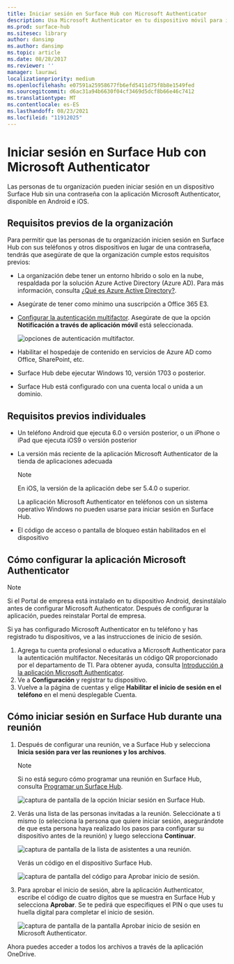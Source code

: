 ```yaml
---
title: Iniciar sesión en Surface Hub con Microsoft Authenticator
description: Usa Microsoft Authenticator en tu dispositivo móvil para iniciar sesión en Surface Hub.
ms.prod: surface-hub
ms.sitesec: library
author: dansimp
ms.author: dansimp
ms.topic: article
ms.date: 08/28/2017
ms.reviewer: ''
manager: laurawi
localizationpriority: medium
ms.openlocfilehash: e07591a25958677fb6efd5411d75f8b8e1549fed
ms.sourcegitcommit: d6ac31a94b6630f04cf3469d5dcf8b66e46c7412
ms.translationtype: MT
ms.contentlocale: es-ES
ms.lasthandoff: 08/23/2021
ms.locfileid: "11912025"
---
```

# <a name="sign-in-to-surface-hub-with-microsoft-authenticator"></a>Iniciar sesión en Surface Hub con Microsoft Authenticator

Las personas de tu organización pueden iniciar sesión en un dispositivo Surface Hub sin una contraseña con la aplicación Microsoft Authenticator, disponible en Android e iOS.

## <a name="organization-prerequisites"></a>Requisitos previos de la organización

Para permitir que las personas de tu organización inicien sesión en Surface Hub con sus teléfonos y otros dispositivos en lugar de una contraseña, tendrás que asegúrate de que la organización cumple estos requisitos previos: 

- La organización debe tener un entorno híbrido o solo en la nube, respaldada por la solución Azure Active Directory (Azure AD). Para más información, consulta [¿Qué es Azure Active Directory?](https://docs.microsoft.com/azure/active-directory/active-directory-whatis).

- Asegúrate de tener como mínimo una suscripción a Office 365 E3. 

- [Configurar la autenticación multifactor](https://docs.microsoft.com/azure/active-directory/authentication/howto-mfa-mfasettings). Asegúrate de que la opción **Notificación a través de aplicación móvil** está seleccionada. 

    ![opciones de autenticación multifactor.](images/mfa-options.png)

- Habilitar el hospedaje de contenido en servicios de Azure AD como Office, SharePoint, etc. 

- Surface Hub debe ejecutar Windows 10, versión 1703 o posterior.

- Surface Hub está configurado con una cuenta local o unida a un dominio.

## <a name="individual-prerequisites"></a>Requisitos previos individuales

- Un teléfono Android que ejecuta 6.0 o versión posterior, o un iPhone o iPad que ejecuta iOS9 o versión posterior 

- La versión más reciente de la aplicación Microsoft Authenticator de la tienda de aplicaciones adecuada

    >[!NOTE]
    >En iOS, la versión de la aplicación debe ser 5.4.0 o superior.
    >
    >La aplicación Microsoft Authenticator en teléfonos con un sistema operativo Windows no pueden usarse para iniciar sesión en Surface Hub.

- El código de acceso o pantalla de bloqueo están habilitados en el dispositivo

## <a name="how-to-set-up-the-microsoft-authenticator-app"></a>Cómo configurar la aplicación Microsoft Authenticator

>[!NOTE]
>Si el Portal de empresa está instalado en tu dispositivo Android, desinstálalo antes de configurar Microsoft Authenticator. Después de configurar la aplicación, puedes reinstalar Portal de empresa.
>
>Si ya has configurado Microsoft Authenticator en tu teléfono y has registrado tu dispositivos, ve a las instrucciones de inicio de sesión.

1. Agrega tu cuenta profesional o educativa a Microsoft Authenticator para la autenticación multifactor. Necesitarás un código QR proporcionado por el departamento de TI. Para obtener ayuda, consulta [Introducción a la aplicación Microsoft Authenticator](https://docs.microsoft.com/azure/multi-factor-authentication/end-user/microsoft-authenticator-app-how-to).
2. Ve a **Configuración** y registrar tu dispositivo.
3. Vuelve a la página de cuentas y elige **Habilitar el inicio de sesión en el teléfono** en el menú desplegable Cuenta.

## <a name="how-to-sign-in-to-surface-hub-during-a-meeting"></a>Cómo iniciar sesión en Surface Hub durante una reunión

1. Después de configurar una reunión, ve a Surface Hub y selecciona **Inicia sesión para ver las reuniones y los archivos**.

    >[!NOTE]
    >Si no está seguro cómo programar una reunión en Surface Hub, consulta [Programar un Surface Hub](https://support.microsoft.com/help/17325/surfacehub-schedulemeeting).

    ![captura de pantalla de la opción Iniciar sesión en Surface Hub.](images/sign-in.png)

2. Verás una lista de las personas invitadas a la reunión. Selecciónate a ti mismo (o selecciona la persona que quiere iniciar sesión, asegurándote de que esta persona haya realizado los pasos para configurar su dispositivo antes de la reunión) y luego selecciona **Continuar**.

    ![captura de pantalla de la lista de asistentes a una reunión.](images/attendees.png)

    Verás un código en el dispositivo Surface Hub.

    ![captura de pantalla del código para Aprobar inicio de sesión.](images/approve-signin.png)

3. Para aprobar el inicio de sesión, abre la aplicación Authenticator, escribe el código de cuatro dígitos que se muestra en Surface Hub y selecciona **Aprobar**. Se te pedirá que especifiques el PIN o que uses tu huella digital para completar el inicio de sesión. 

    ![captura de pantalla de la pantalla Aprobar inicio de sesión en Microsoft Authenticator.](images/approve-signin2.png)

Ahora puedes acceder a todos los archivos a través de la aplicación OneDrive.
